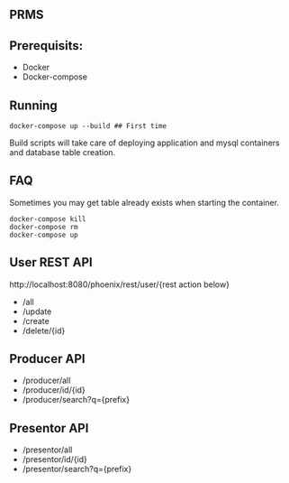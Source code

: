 ## PRMS


## Prerequisits:

* Docker
* Docker-compose

## Running

```
docker-compose up --build ## First time
```

Build scripts will take care of deploying application and mysql containers and database table creation.

## FAQ

Sometimes you may get table already exists when starting the container.

```
docker-compose kill
docker-compose rm
docker-compose up
```

## User REST API
http://localhost:8080/phoenix/rest/user/{rest action below}

* /all
* /update
* /create
* /delete/{id}

## Producer API

* /producer/all
* /producer/id/{id}
* /producer/search?q={prefix}

## Presentor API
* /presentor/all
* /presentor/id/{id}
* /presentor/search?q={prefix}

